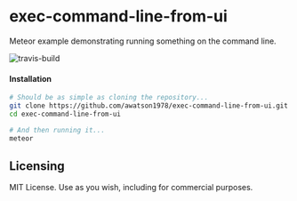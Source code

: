 exec-command-line-from-ui
=========================

Meteor example demonstrating running something on the command line.

![travis-build](https://travis-ci.org/awatson1978/exec-command-line-from-ui.svg?branch=master)  

####  Installation  

````sh
# Should be as simple as cloning the repository...  
git clone https://github.com/awatson1978/exec-command-line-from-ui.git
cd exec-command-line-from-ui

# And then running it...
meteor
````

Licensing
------------------------

MIT License. Use as you wish, including for commercial purposes.
